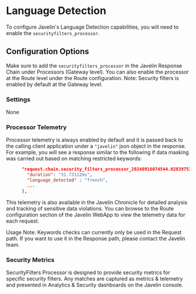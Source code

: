 # Language Detection

To configure Javelin's Language Detection capabilities, you will need to enable the `securityfilters_processor`.

## Configuration Options

Make sure to add the `securityfilters_processor` in the Javelin Response Chain under Processors (Gateway level). You can also enable the processor at the Route level under the Route configuration.
Note: Security filters is enabled by default at the Gateway level.

### Settings

None

### Processor Telemetry

Processor telemetry is always enabled by default and it is passed back to the calling client application under a `"javelin"` json object in the response. For example, you will see a response similar to the following if data masking was carried out based on matching restricted keywords:

```json
      "request.chain.security_filters_processor_20240916074544.028397518": {
        "duration": "31.73112ms",
        "language_detected" : "french",
        ...
      },
```

This telemetry is also available in the Javelin Chronicle for detailed analysis and tracking of sensitive data violations. You can browse to the Route configuration section of the Javelin WebApp to view the telemetry data for each request.

Usage Note: Keywords checks can currently only be used in the Request path. If you want to use it in the Response path, please contact the Javelin team.

### Security Metrics

SecurityFilters Processor is designed to provide security metrics for specific security filters. Any matches are captured as metrics & telemetry and presented in Analytics & Security dashboards on the Javelin console.
